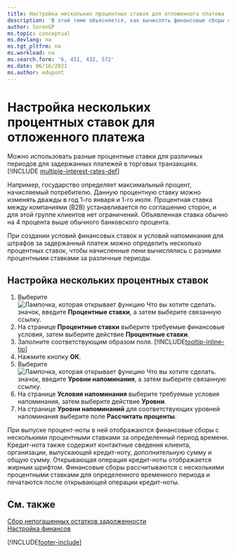```yaml
---
title: Настройка нескольких процентных ставок для отложенного платежа
description: 'В этой теме объясняется, как вычислять финансовые сборы с несколькими процентными ставками за определенный период.'
author: SorenGP
ms.topic: conceptual
ms.devlang: na
ms.tgt_pltfrm: na
ms.workload: na
ms.search.form: '6, 431, 432, 572'
ms.date: 06/16/2021
ms.author: edupont
---
```

# <a name="set-up-multiple-interest-rates-for-delayed-payment" />Настройка нескольких процентных ставок для отложенного платежа

Можно использовать разные процентные ставки для различных периодов для задержанных платежей в торговых транзакциях. [!INCLUDE [multiple-interest-rates-def](includes/multiple-interest-rates-def.md)]

Например, государство определяет максимальный процент, начисляемый потребителю. Данную процентную ставку можно изменять дважды в год 1-го января и 1-го июля. Процентная ставка между компаниями (B2B) устанавливается по соглашению сторон, и для этой группе клиентов нет ограничений. Объявленная ставка обычно на 4 процента выше обычного банковского процента.

При создании условий финансовых ставок и условий напоминания для штрафов за задержанный платеж можно определить несколько процентных ставок, чтобы начисленные пени вычислялись с разными процентными ставками за различные периоды.  

## <a name="to-set-up-multiple-interest-rates" />Настройка нескольких процентных ставок

1. Выберите ![Лампочка, которая открывает функцию Что вы хотите сделать.](media/ui-search/search_small.png "Что вы хотите сделать") значок, введите **Процентные ставки**, а затем выберите связанную ссылку.  
2. На странице **Процентные ставки** выберите требуемые финансовые условия, затем выберите действие **Процентные ставки**.  
3. Заполните соответствующим образом поля. [!INCLUDE[tooltip-inline-tip](includes/tooltip-inline-tip_md.md)]
4. Нажмите кнопку **ОК**.  
5. Выберите ![Лампочка, которая открывает функцию Что вы хотите сделать.](media/ui-search/search_small.png "Что вы хотите сделать") значок, введите **Уровни напоминания**, а затем выберите связанную ссылку.  
6. На странице **Условия напоминания** выберите требуемые условия напоминания, затем выберите действие **Уровни**.  
7. На странице **Уровни напоминаний** для соответствующих уровней напоминания выберите поле **Рассчитать проценты**.  

При выпуске процент-ноты в ней отображаются финансовые сборы с несколькими процентными ставками за определенный период времени. Кредит-нота также содержит контактные сведения клиента, организации, выпускающей кредит-ноту, дополнительную сумму и общую сумму. Открывающая операция кредит-ноты отображается жирным шрифтом. Финансовые сборы рассчитываются с несколькими процентными ставками для определенного временного периода и печатаются после открывающей операции кредит-ноты.  

## <a name="see-also" />См. также

[Сбор непогашенных остатков задолженности](receivables-collect-outstanding-balances.md)  
[Настройка финансов](finance-setup-finance.md)


[!INCLUDE[footer-include](includes/footer-banner.md)]
